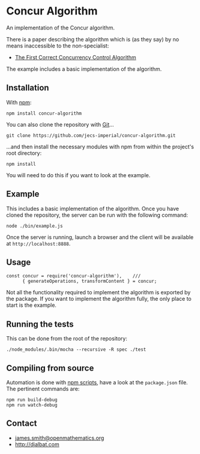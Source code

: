 # Concur Algorithm

An implementation of the Concur algorithm.

There is a paper describing the algorithm which is (as they say) by no means inaccessible to the non-specialist:

* [The First Correct Concurrency Control Algorithm](http://djalbat.com/TFCCCA.pdf)

The example includes a basic implementation of the algorithm.

## Installation

With [npm](https://www.npmjs.com/):

    npm install concur-algorithm

You can also clone the repository with [Git](https://git-scm.com/)...

    git clone https://github.com/jecs-imperial/concur-algorithm.git

...and then install the necessary modules with npm from within the project's root directory:

    npm install

You will need to do this if you want to look at the example.

## Example

This includes a basic implementation of the algorithm. Once you have cloned the repository, the server can be run with the following command:

    node ./bin/example.js

Once the server is running, launch a browser and the client will be available at `http://localhost:8888`.

## Usage

    const concur = require('concur-algorithm'),    ///
          { generateOperations, transformContent } = concur;

Not all the functionality required to implement the algorithm is exported by the package. If you want to implement the algorithm fully, the only place to start is the example.

## Running the tests

This can be done from the root of the repository:

    ./node_modules/.bin/mocha --recursive -R spec ./test

## Compiling from source

Automation is done with [npm scripts](https://docs.npmjs.com/misc/scripts), have a look at the `package.json` file. The pertinent commands are:

    npm run build-debug
    npm run watch-debug

## Contact

- james.smith@openmathematics.org
- http://djalbat.com
